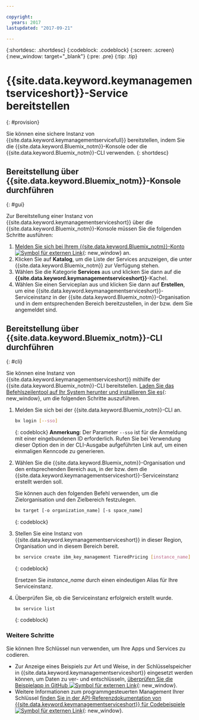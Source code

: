 ```yaml
---

copyright:
  years: 2017
lastupdated: "2017-09-21"

---
```


{:shortdesc: .shortdesc}
{:codeblock: .codeblock}
{:screen: .screen}
{:new_window: target="_blank"}
{:pre: .pre}
{:tip: .tip}

# {{site.data.keyword.keymanagementserviceshort}}-Service bereitstellen
{: #provision}

Sie können eine sichere Instanz von {{site.data.keyword.keymanagementservicefull}} bereitstellen, indem Sie die {{site.data.keyword.Bluemix_notm}}-Konsole oder die  {{site.data.keyword.Bluemix_notm}}-CLI verwenden.
{: shortdesc}

## Bereitstellung über {{site.data.keyword.Bluemix_notm}}-Konsole durchführen
{: #gui}

Zur Bereitstellung einer Instanz von {{site.data.keyword.keymanagementserviceshort}} über die {{site.data.keyword.Bluemix_notm}}-Konsole müssen Sie die folgenden Schritte ausführen:

1. [Melden Sie sich bei Ihrem {{site.data.keyword.Bluemix_notm}}-Konto ![Symbol für externen Link](../../icons/launch-glyph.svg "Symbol für externen Link")](https://console.bluemix.net/){: new_window} an.
2. Klicken Sie auf **Katalog**, um die Liste der Services anzuzeigen, die unter {{site.data.keyword.Bluemix_notm}} zur Verfügung stehen.
3. Wählen Sie die Kategorie **Services** aus und klicken Sie dann auf die **{{site.data.keyword.keymanagementserviceshort}}**-Kachel.
5. Wählen Sie einen Serviceplan aus und klicken Sie dann auf **Erstellen**, um eine {{site.data.keyword.keymanagementserviceshort}}-Serviceinstanz in der {{site.data.keyword.Bluemix_notm}}-Organisation und in dem entsprechenden Bereich bereitzustellen, in der bzw. dem Sie angemeldet sind.

## Bereitstellung über {{site.data.keyword.Bluemix_notm}}-CLI durchführen
{: #cli}

Sie können eine Instanz von {{site.data.keyword.keymanagementserviceshort}} mithilfe der {{site.data.keyword.Bluemix_notm}}-CLI bereitstellen. [Laden Sie das Befehlszeilentool auf Ihr System herunter und installieren Sie es](https://clis.ng.bluemix.net/ui/home.html){: new_window}, um die folgenden Schritte auszuführen.

1. Melden Sie sich bei der {{site.data.keyword.Bluemix_notm}}-CLI an.

    ```sh
    bx login [--sso]
    ```
    {: codeblock}
    **Anmerkung**: Der Parameter `--sso` ist für die Anmeldung mit einer eingebundenen ID erforderlich. Rufen Sie bei Verwendung dieser Option den in der CLI-Ausgabe aufgeführten Link auf, um einen einmaligen Kenncode zu generieren.
2. Wählen Sie die {{site.data.keyword.Bluemix_notm}}-Organisation und den entsprechenden Bereich aus, in der bzw. dem die {{site.data.keyword.keymanagementserviceshort}}-Serviceinstanz erstellt werden soll.

    Sie können auch den folgenden Befehl verwenden, um die Zielorganisation und den Zielbereich festzulegen.

    ```sh
    bx target [-o organization_name] [-s space_name]
    ```
    {: codeblock}

3. Stellen Sie eine Instanz von {{site.data.keyword.keymanagementserviceshort}} in dieser Region, Organisation und in diesem Bereich bereit.

    ```sh
    bx service create ibm_key_management TieredPricing [instance_name]
    ```
    {: codeblock}

    Ersetzen Sie _instance_name_ durch einen eindeutigen Alias für Ihre Serviceinstanz.

4. Überprüfen Sie, ob die Serviceinstanz erfolgreich erstellt wurde.

    ```sh
    bx service list
    ```
    {: codeblock}


### Weitere Schritte

Sie können Ihre Schlüssel nun verwenden, um Ihre Apps und Services zu codieren.

- Zur Anzeige eines Beispiels zur Art und Weise, in der Schlüsselspeicher in {{site.data.keyword.keymanagementserviceshort}} eingesetzt werden können, um Daten zu ver- und entschlüsseln, [überprüfen Sie die Beispielapp in GitHub ![Symbol für externen Link](../../icons/launch-glyph.svg "Symbol für externen Link")](https://github.com/IBM-Bluemix/key-protect-helloworld-python){: new_window}.
- Weitere Informationen zum programmgesteuerten Management Ihrer Schlüssel [finden Sie in der API-Referenzdokumentation von {{site.data.keyword.keymanagementserviceshort}} für Codebeispiele ![Symbol für externen Link](../../icons/launch-glyph.svg "Symbol für externen Link")](https://console.ng.bluemix.net/apidocs/639){: new_window}.
